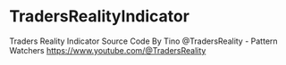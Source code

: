 # TradersRealityIndicator
Traders Reality Indicator Source Code By Tino
@TradersReality - Pattern Watchers
https://www.youtube.com/@TradersReality
